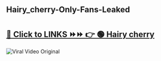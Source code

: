 
 ## Hairy_cherry-Only-Fans-Leaked

# <h2><a href="https://clipsfans.com/Hairy_cherry&ref=git">🔗 Click to LINKS ⏩⏩ 👉 🟢 Hairy cherry </a></h2>

<a href="https://clipsfans.com/Hairy_cherry&ref=git" rel="nofollow" data-target="animated-image.originalLink"><img src="https://i.ibb.co.com/xMMVF88/686577567.gif" alt="Viral Video Original" style="max-width: 100%; display: inline-block;" data-target="animated-image.originalImage"></a>
